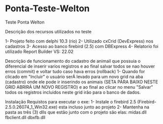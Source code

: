 # Ponta-Teste-Welton
 Teste Ponta Welton
 
 Descrição dos recursos utilizados no teste
 
1- Projeto feito com delphi 10.3 (rio)
2- Utilizado cxCrid (DevExpress) nos cadastros
3- Acesso ao banco firebird (2.5) com DBExpress
4- Relatorio foi utilizado Report Builder VS: 22.02

Descrição de funcionamento do cadastro de animail que possuia o diferencial de inserir varios registros e ao final salvar todos se nao houver erros (commit) e voltar tudo caso hava erros (rollback)
1- Quando for clicado em "Incluir" o usuário serÁ levado para um novo grid na aba (cadastro) onde ele pode ir inserindo os animais (SETA PARA BAIXO NESTE GRID ABRIRÁ UM NOVO REGISTRO) e ao final ao clicar no menu "Salvar" todos os registros incluidos neste grid irão para o banco de dados.


Instalação
Requistos para executar o exe:
1- Instale o firebird 2.5 (Firebird-2.5.0.26074_1_Win32.exe) esta incluso junto ao projeto 
2- Mantenha na pasta as três (3) dlls que estão junto com o projeto são elas:
 midas.dll
 fbclient.dll
 dbxfb.dll
